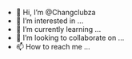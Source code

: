 - 👋 Hi, I’m @Changclubza
- 👀 I’m interested in ...
- 🌱 I’m currently learning ...
- 💞️ I’m looking to collaborate on ...
- 📫 How to reach me ...

<!---
Changclubza/Changclubza is a ✨ special ✨ repository because its `README.md` (this file) appears on your GitHub profile.
You can click the Preview link to take a look at your changes.
--->
